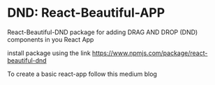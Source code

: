 # DND: React-Beautiful-APP

React-Beautiful-DND package for adding DRAG AND DROP (DND) components in you React App

install package using the link
https://www.npmjs.com/package/react-beautiful-dnd

To create a basic react-app follow this medium blog
